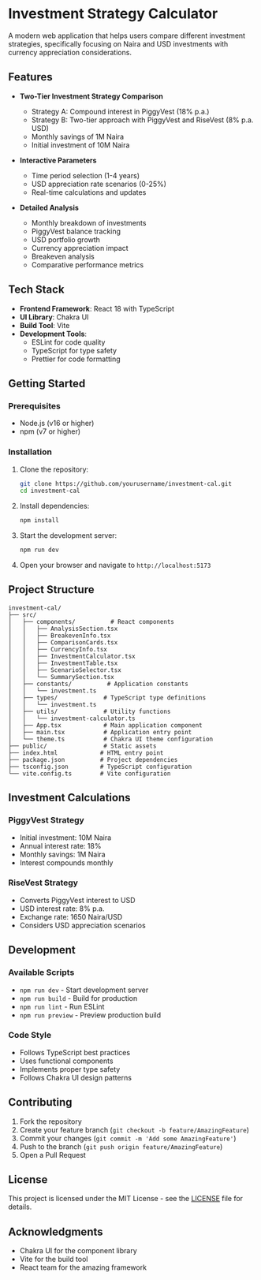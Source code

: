 # Investment Strategy Calculator

A modern web application that helps users compare different investment strategies, specifically focusing on Naira and USD investments with currency appreciation considerations.

## Features

- **Two-Tier Investment Strategy Comparison**
  - Strategy A: Compound interest in PiggyVest (18% p.a.)
  - Strategy B: Two-tier approach with PiggyVest and RiseVest (8% p.a. USD)
  - Monthly savings of 1M Naira
  - Initial investment of 10M Naira

- **Interactive Parameters**
  - Time period selection (1-4 years)
  - USD appreciation rate scenarios (0-25%)
  - Real-time calculations and updates

- **Detailed Analysis**
  - Monthly breakdown of investments
  - PiggyVest balance tracking
  - USD portfolio growth
  - Currency appreciation impact
  - Breakeven analysis
  - Comparative performance metrics

## Tech Stack

- **Frontend Framework**: React 18 with TypeScript
- **UI Library**: Chakra UI
- **Build Tool**: Vite
- **Development Tools**:
  - ESLint for code quality
  - TypeScript for type safety
  - Prettier for code formatting

## Getting Started

### Prerequisites

- Node.js (v16 or higher)
- npm (v7 or higher)

### Installation

1. Clone the repository:

   ```bash
   git clone https://github.com/yourusername/investment-cal.git
   cd investment-cal
   ```

2. Install dependencies:

   ```bash
   npm install
   ```

3. Start the development server:

   ```bash
   npm run dev
   ```

4. Open your browser and navigate to `http://localhost:5173`

## Project Structure

```
investment-cal/
├── src/
│   ├── components/          # React components
│   │   ├── AnalysisSection.tsx
│   │   ├── BreakevenInfo.tsx
│   │   ├── ComparisonCards.tsx
│   │   ├── CurrencyInfo.tsx
│   │   ├── InvestmentCalculator.tsx
│   │   ├── InvestmentTable.tsx
│   │   ├── ScenarioSelector.tsx
│   │   └── SummarySection.tsx
│   ├── constants/          # Application constants
│   │   └── investment.ts
│   ├── types/             # TypeScript type definitions
│   │   └── investment.ts
│   ├── utils/             # Utility functions
│   │   └── investment-calculator.ts
│   ├── App.tsx            # Main application component
│   ├── main.tsx           # Application entry point
│   └── theme.ts           # Chakra UI theme configuration
├── public/                # Static assets
├── index.html            # HTML entry point
├── package.json          # Project dependencies
├── tsconfig.json         # TypeScript configuration
└── vite.config.ts        # Vite configuration
```

## Investment Calculations

### PiggyVest Strategy

- Initial investment: 10M Naira
- Annual interest rate: 18%
- Monthly savings: 1M Naira
- Interest compounds monthly

### RiseVest Strategy

- Converts PiggyVest interest to USD
- USD interest rate: 8% p.a.
- Exchange rate: 1650 Naira/USD
- Considers USD appreciation scenarios

## Development

### Available Scripts

- `npm run dev` - Start development server
- `npm run build` - Build for production
- `npm run lint` - Run ESLint
- `npm run preview` - Preview production build

### Code Style

- Follows TypeScript best practices
- Uses functional components
- Implements proper type safety
- Follows Chakra UI design patterns

## Contributing

1. Fork the repository
2. Create your feature branch (`git checkout -b feature/AmazingFeature`)
3. Commit your changes (`git commit -m 'Add some AmazingFeature'`)
4. Push to the branch (`git push origin feature/AmazingFeature`)
5. Open a Pull Request

## License

This project is licensed under the MIT License - see the [LICENSE](LICENSE) file for details.

## Acknowledgments

- Chakra UI for the component library
- Vite for the build tool
- React team for the amazing framework
